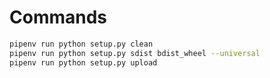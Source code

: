 # Commands

```sh
pipenv run python setup.py clean
pipenv run python setup.py sdist bdist_wheel --universal
pipenv run python setup.py upload
```
